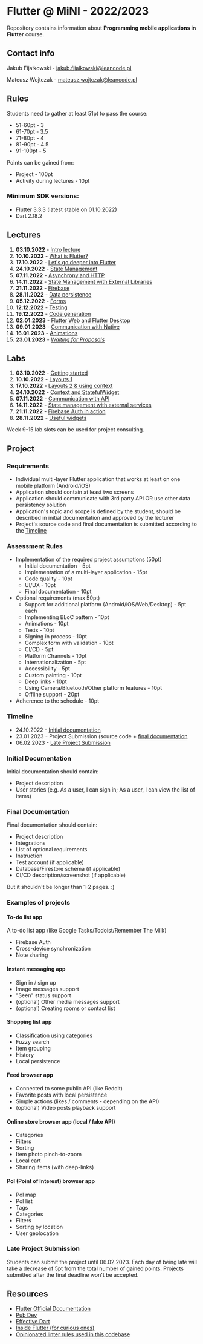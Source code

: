# Flutter @ MiNI - 2022/2023
Repository contains information about **Programming mobile applications in Flutter** course.

## Contact info
Jakub Fijałkowski - jakub.fijalkowski@leancode.pl

Mateusz Wojtczak - mateusz.wojtczak@leancode.pl

## Rules
Students need to gather at least 51pt to pass the course:
- 51-60pt - 3
- 61-70pt - 3.5
- 71-80pt - 4
- 81-90pt - 4.5
- 91-100pt - 5

Points can be gained from:
- Project - 100pt
- Activity during lectures - 10pt

### Minimum SDK versions:
- Flutter 3.3.3 (latest stable on 01.10.2022)
- Dart 2.18.2


## Lectures
1. **03.10.2022** - [Intro lecture](lectures/week1_lecture)
2. **10.10.2022** - [What is Flutter?](lectures/week2_lecture)
3. **17.10.2022** - [Let's go deeper into Flutter](lectures/week3_lecture)
4. **24.10.2022** - [State Management](lectures/week4_lecture)
5. **07.11.2022** - [Asynchrony and HTTP](lectures/week5_lecture)
6. **14.11.2022** - [State Management with External Libraries](lectures/week6_lecture)
7. **21.11.2022** - [Firebase](lectures/week7_lecture)
8. **28.11.2022** - [Data persistence](lectures/week8_lecture)
9. **05.12.2022** - [Forms](lectures/week9_lecture)
10. **12.12.2022** - [Testing](lectures/week10_lecture)
11. **19.12.2022** - [Code generation](lectures/week11_lecture)
12. **02.01.2023** - [Flutter Web and Flutter Desktop](lectures/week12_lecture)
13. **09.01.2023** - [Communication with Native](lectures/week13_lecture)
14. **16.01.2023** - [Animations](lectures/week14_lecture)
15. **23.01.2023** - [*Waiting for Proposals*]()


## Labs
1. **03.10.2022** - [Getting started](labs/week1_lab)
2. **10.10.2022** - [Layouts 1](labs/week2_lab)
3. **17.10.2022** - [Layouts 2 & using context](labs/week3_lab)
4. **24.10.2022** - [Context and StatefulWidget](labs/week4_lab)
5. **07.11.2022** - [Communication with API](labs/week5_lab)
6. **14.11.2022** - [State management with external services](labs/week6_lab)
7. **21.11.2022** - [Firebase Auth in action](labs/week7_lab)
8. **28.11.2022** - [Useful widgets](labs/week8_lab)

Week 9-15 lab slots can be used for project consulting.

## Project

### Requirements
- Individual multi-layer Flutter application that works at least on one mobile platform (Android/iOS)
- Application should contain at least two screens
- Application should communicate with 3rd party API OR use other data persistency solution
- Application's topic and scope is defined by the student, should be described in initial documentation and approved by the lecturer
- Project's source code and final documentation is submitted according to the [Timeline](#timeline)

### Assessment Rules
- Implementation of the required project assumptions (50pt)
	- Initial documentation - 5pt
	- Implementation of a multi-layer application - 15pt
	- Code quality - 10pt
	- UI/UX - 10pt
	- Final documentation - 10pt
- Optional requirements (max 50pt)
	- Support for additional platform (Android/iOS/Web/Desktop) - 5pt each
	- Implementing BLoC pattern - 10pt
	- Animations - 10pt
	- Tests - 10pt
	- Signing in process - 10pt
	- Complex form with validation - 10pt
	- CI/CD - 5pt
	- Platform Channels - 10pt
	- Internationalization - 5pt
	- Accessibility - 5pt
	- Custom painting - 10pt
	- Deep links - 10pt
	- Using Camera/Bluetooth/Other platform features - 10pt
	- Offline support - 20pt
- Adherence to the schedule - 10pt


### Timeline
- 24.10.2022 - [Initial documentation](#initial-documentation)
- 23.01.2023 - Project Submission (source code + [final documentation](#final-documentation)
- 06.02.2023 - [Late Project Submission](#late-project-submission)

### Initial Documentation
Initial documentation should contain:
- Project description
- User stories (e.g. As a user, I can sign in; As a user, I can view the list of items)

### Final Documentation
Final documentation should contain:
- Project description
- Integrations
- List of optional requirements
- Instruction
- Test account (if applicable)
- Database/Firestore schema (if applicable)
- CI/CD description/screenshot (if applicable)

But it shouldn't be longer than 1-2 pages. :)

### Examples of projects
#### To-do list app
A to-do list app (like Google Tasks/Todoist/Remember The Milk)
- Firebase Auth
- Cross-device synchronization
- Note sharing

#### Instant messaging app
- Sign in / sign up
- Image messages support
- "Seen" status support
- (optional) Other media messages support
- (optional) Creating rooms or contact list

#### Shopping list app
- Classification using categories
- Fuzzy search
- Item grouping
- History
- Local persistence

#### Feed browser app
- Connected to some public API (like Reddit)
- Favorite posts with local persistence
- Simple actions (likes / comments - depending on the API)
- (optional) Video posts playback support

#### Online store browser app (local / fake API)
- Categories
- Filters
- Sorting
- Item photo pinch-to-zoom
- Local cart
- Sharing items (with deep-links)

#### PoI (Point of Interest) browser app
- PoI map
- PoI list
- Tags
- Categories
- Filters
- Sorting by location
- User geolocation

### Late Project Submission
Students can submit the project until 06.02.2023. Each day of being late will take a decrease of 5pt from the total number of gained points. Projects submitted after the final deadline won't be accepted.

## Resources
- [Flutter Official Documentation](https://flutter.dev/docs)
- [Pub Dev](https://pub.dev)
- [Effective Dart](https://dart.dev/guides/language/effective-dart)
- [Inside Flutter (for curious ones)](https://docs.flutter.dev/resources/inside-flutter)
- [Opinionated linter rules used in this codebase](https://github.com/leancodepl/flutter_corelibrary/tree/master/packages/leancode_lint)
